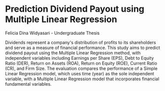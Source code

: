 # Prediction Dividend Payout using Multiple Linear Regression
Felicia Dina Widyasari - Undergraduate Thesis

Dividends represent a company's distribution of profits to its shareholders and serve as a measure of financial performance. This study aims to predict dividend payout using the Multiple Linear Regression method, with independent variables including Earnings per Share (EPS), Debt to Equity Ratio (DER), Return on Assets (ROA), Return on Equity (ROE), Current Ratio (CR), and Firm Size. The evaluation compares the performance of a Simple Linear Regression model, which uses time (year) as the sole independent variable, with a Multiple Linear Regression model that incorporates financial fundamental variables.

